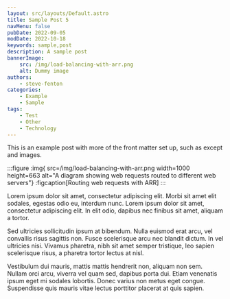 ```yaml
---
layout: src/layouts/Default.astro
title: Sample Post 5
navMenu: false
pubDate: 2022-09-05
modDate: 2022-10-18
keywords: sample,post
description: A sample post
bannerImage:
    src: /img/load-balancing-with-arr.png
    alt: Dummy image
authors:
    - steve-fenton
categories:
    - Example
    - Sample
tags:
    - Test
    - Other
    - Technology
---
```


This is an example post with more of the front matter set up, such as except and images.

:::figure
:img{
    src=/img/load-balancing-with-arr.png
    width=1000
    height=663
    alt="A diagram showing web requests routed to different web servers"}
:figcaption[Routing web requests with ARR]
:::

Lorem ipsum dolor sit amet, consectetur adipiscing elit. Morbi sit amet elit sodales, egestas odio eu, interdum nunc. Lorem ipsum dolor sit amet, consectetur adipiscing elit. In elit odio, dapibus nec finibus sit amet, aliquam a tortor.

Sed ultricies sollicitudin ipsum at bibendum. Nulla euismod erat arcu, vel convallis risus sagittis non. Fusce scelerisque arcu nec blandit dictum. In vel ultricies nisi. Vivamus pharetra, nibh sit amet semper tristique, leo sapien scelerisque risus, a pharetra tortor lectus at nisl.

Vestibulum dui mauris, mattis mattis hendrerit non, aliquam non sem. Nullam orci arcu, viverra vel quam sed, dapibus porta dui. Etiam venenatis ipsum eget mi sodales lobortis. Donec varius non metus eget congue. Suspendisse quis mauris vitae lectus porttitor placerat at quis sapien.